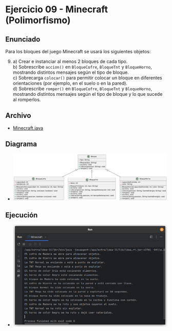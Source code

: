 # Ejercicio 09 - Minecraft (Polimorfismo)

## Enunciado

Para los bloques del juego Minecraft se usará los siguientes objetos:

9. a) Crear e instanciar al menos 2 bloques de cada tipo.  
   b) Sobrescribe `accion()` en `BloqueCofre`, `BloqueTnt` y `BloqueHorno`, mostrando distintos mensajes según el tipo de bloque.  
   c) Sobrecarga `colocar()` para permitir colocar un bloque en diferentes orientaciones (por ejemplo, en el suelo o en la pared).  
   d) Sobrescribe `romper()` en `BloqueCofre`, `BloqueTnt` y `BloqueHorno`, mostrando distintos mensajes según el tipo de bloque y lo que sucede al romperlos.

## Archivo

- [Minecraft.java](./Minecraft.py)

## Diagrama

- ![Diagrama](./image.png)

## Ejecución

- ![Ejecución](./img.png)